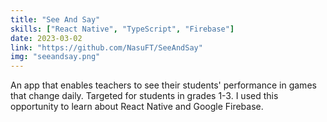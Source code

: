 ```yaml
---
title: "See And Say"
skills: ["React Native", "TypeScript", "Firebase"]
date: 2023-03-02
link: "https://github.com/NasuFT/SeeAndSay"
img: "seeandsay.png"
---
```


An app that enables teachers to see their students' performance in games that change daily. Targeted for students in grades 1-3. I used this opportunity to learn about React Native and Google Firebase.
